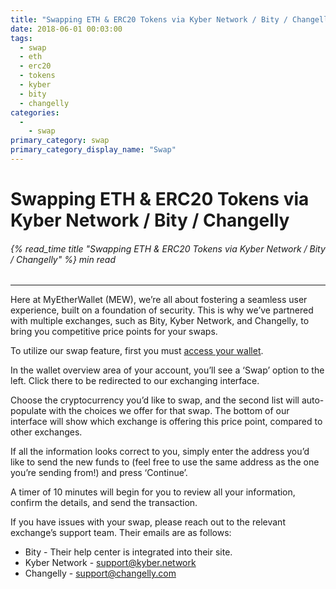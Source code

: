 ```yaml
---
title: "Swapping ETH & ERC20 Tokens via Kyber Network / Bity / Changelly"
date: 2018-06-01 00:03:00
tags:
  - swap
  - eth
  - erc20
  - tokens
  - kyber
  - bity
  - changelly
categories:
  - 
    - swap
primary_category: swap
primary_category_display_name: "Swap"
---
```


# **Swapping ETH & ERC20 Tokens via Kyber Network / Bity / Changelly**

###### {% read_time title "Swapping ETH & ERC20 Tokens via Kyber Network / Bity / Changelly" %} min read

* * *

Here at MyEtherWallet (MEW), we’re all about fostering a seamless user experience, built on a foundation of security. This is why we’ve partnered with multiple exchanges, such as Bity, Kyber Network, and Changelly, to bring you competitive price points for your swaps.

To utilize our swap feature, first you must [access your wallet](/@@@@@@/getting-started/how-to-access-your-wallet).

In the wallet overview area of your account, you’ll see a ‘Swap’ option to the left. Click there to be redirected to our exchanging interface.

Choose the cryptocurrency you’d like to swap, and the second list will auto-populate with the choices we offer for that swap. The bottom of our interface will show which exchange is offering this price point, compared to other exchanges.

If all the information looks correct to you, simply enter the address you’d like to send the new funds to (feel free to use the same address as the one you’re sending from!) and press ‘Continue’.

A timer of 10 minutes will begin for you to review all your information, confirm the details, and send the transaction.

If you have issues with your swap, please reach out to the relevant exchange’s support team. Their emails are as follows:

-   Bity - Their help center is integrated into their site.
-   Kyber Network - [support@kyber.network](mailto:support@kyber.network)
-   Changelly - [support@changelly.com](mailto:support@changelly.com)
